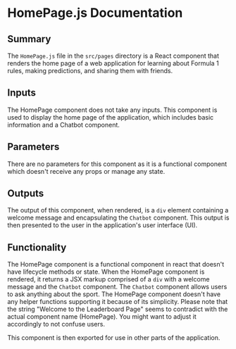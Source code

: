 # HomePage.js Documentation

## Summary
The `HomePage.js` file in the `src/pages` directory is a React component that renders the home page of a web application for learning about Formula 1 rules, making predictions, and sharing them with friends.

## Inputs
The HomePage component does not take any inputs. This component is used to display the home page of the application, which includes basic information and a Chatbot component.

## Parameters
There are no parameters for this component as it is a functional component which doesn't receive any props or manage any state.

## Outputs
The output of this component, when rendered, is a `div` element containing a welcome message and encapsulating the `Chatbot` component. This output is then presented to the user in the application's user interface (UI).

## Functionality
The HomePage component is a functional component in react that doesn't have lifecycle methods or state. When the HomePage component is rendered, it returns a JSX markup comprised of a `div` with a welcome message and the `Chatbot` component. The `Chatbot` component allows users to ask anything about the sport. The HomePage component doesn't have any helper functions supporting it because of its simplicity.
Please note that the string "Welcome to the Leaderboard Page" seems to contradict with the actual component name (HomePage). You might want to adjust it accordingly to not confuse users.

This component is then exported for use in other parts of the application.